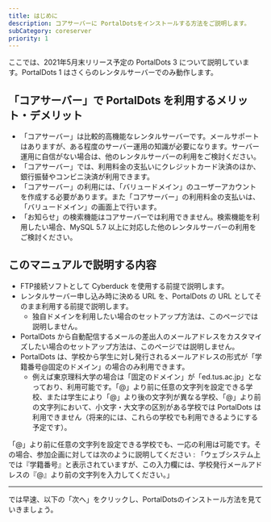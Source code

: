 ```yaml
---
title: はじめに
description: コアサーバーに PortalDotsをインストールする方法をご説明します。
subCategory: coreserver
priority: 1
---
```


<docs-alert type="info">
  ここでは、2021年5月末リリース予定の PortalDots 3 について説明しています。PortalDots 1 はさくらのレンタルサーバーでのみ動作します。
</docs-alert>

## 「コアサーバー」で PortalDots を利用するメリット・デメリット

- 「コアサーバー」は比較的高機能なレンタルサーバーです。メールサポートはありますが、ある程度のサーバー運用の知識が必要になります。サーバー運用に自信がない場合は、他のレンタルサーバーの利用をご検討ください。
- 「コアサーバー」では、利用料金の支払いにクレジットカード決済のほか、銀行振替やコンビニ決済が利用できます。
- 「コアサーバー」の利用には、「バリュードメイン」のユーザーアカウントを作成する必要があります。また「コアサーバー」の利用料金の支払いは、「バリュードメイン」の画面上で行います。
- 「お知らせ」の検索機能はコアサーバーでは利用できません。検索機能を利用したい場合、MySQL 5.7 以上に対応した他のレンタルサーバーの利用をご検討ください。

## このマニュアルで説明する内容

- FTP接続ソフトとして Cyberduck を使用する前提で説明します。
- レンタルサーバー申し込み時に決める URL を、PortalDots の URL としてそのまま利用する前提で説明します。
    - 独自ドメインを利用したい場合のセットアップ方法は、このページでは説明しません。
- PortalDots から自動配信するメールの差出人のメールアドレスをカスタマイズしたい場合のセットアップ方法は、このページでは説明しません。
- PortalDots は、学校から学生に対し発行されるメールアドレスの形式が「学籍番号@固定のドメイン」の場合のみ利用できます。
    - 例えば東京理科大学の場合は「固定のドメイン」が「ed.tus.ac.jp」となっており、利用可能です。「@」より前に任意の文字列を設定できる学校、または学生により「@」より後の文字列が異なる学校、「@」より前の文字列において、小文字・大文字の区別がある学校では PortalDots は利用できません（将来的には、これらの学校でも利用できるようにする予定です）。

<docs-alert type="info">
  「@」より前に任意の文字列を設定できる学校でも、一応の利用は可能です。その場合、参加企画に対しては次のように説明してください : 「ウェブシステム上では『学籍番号』と表示されていますが、この入力欄には、学校発行メールアドレスの『@』より前の文字列を入力してください。」
</docs-alert>

------

では早速、以下の「次へ」をクリックし、PortalDotsのインストール方法を見ていきましょう。
